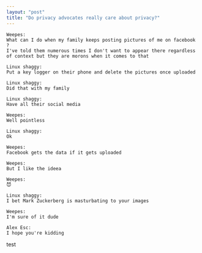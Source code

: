 ```yaml
---
layout: "post"
title: "Do privacy advocates really care about privacy?"
---
```


	Weepes:
	What can I do when my family keeps posting pictures of me on facebook ?
	I've told them numerous times I don't want to appear there regardless
	of context but they are morons when it comes to that

	Linux shaggy:
	Put a key logger on their phone and delete the pictures once uploaded

	Linux shaggy:
	Did that with my family

	Linux shaggy:
	Have all their social media

	Weepes:
	Well pointless

	Linux shaggy:
	Ok

	Weepes:
	Facebook gets the data if it gets uploaded

	Weepes:
	But I like the ideea

	Weepes:
	😈

	Linux shaggy:
	I bet Mark Zuckerberg is masturbating to your images

	Weepes:
	I'm sure of it dude

	Alex Esc:
	I hope you're kidding

test